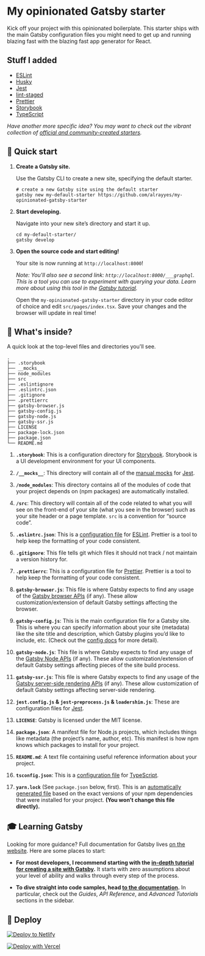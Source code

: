 # My opinionated Gatsby starter

Kick off your project with this opinionated boilerplate. This starter ships with the main Gatsby configuration files you might need to get up and running blazing fast with the blazing fast app generator for React.

## Stuff I added

- [ESLint](https://eslint.org/)
- [Husky](https://github.com/typicode/husky)
- [Jest](https://jestjs.io/)
- [lint-staged](https://github.com/okonet/lint-staged)
- [Prettier](https://prettier.io/)
- [Storybook](https://storybook.js.org/)
- [TypeScript](https://www.typescriptlang.org/)

_Have another more specific idea? You may want to check out the vibrant collection of [official and community-created starters](https://www.gatsbyjs.org/docs/gatsby-starters/)._

## 🚀 Quick start

1.  **Create a Gatsby site.**

    Use the Gatsby CLI to create a new site, specifying the default starter.

    ```shell
    # create a new Gatsby site using the default starter
    gatsby new my-default-starter https://github.com/alrayyes/my-opinionated-gatsby-starter
    ```

1.  **Start developing.**

    Navigate into your new site’s directory and start it up.

    ```shell
    cd my-default-starter/
    gatsby develop
    ```

1.  **Open the source code and start editing!**

    Your site is now running at `http://localhost:8000`!

    _Note: You'll also see a second link: _`http://localhost:8000/___graphql`_. This is a tool you can use to experiment with querying your data. Learn more about using this tool in the [Gatsby tutorial](https://www.gatsbyjs.org/tutorial/part-five/#introducing-graphiql)._

    Open the `my-opinionated-gatsby-starter` directory in your code editor of choice and edit `src/pages/index.tsx`. Save your changes and the browser will update in real time!

## 🧐 What's inside?

A quick look at the top-level files and directories you'll see.

    .
    ├── .storybook
    ├── __mocks__
    ├── node_modules
    ├── src
    ├── .eslintignore
    ├── .eslintrc.json
    ├── .gitignore
    ├── .prettierrc
    ├── gatsby-browser.js
    ├── gatsby-config.js
    ├── gatsby-node.js
    ├── gatsby-ssr.js
    ├── LICENSE
    ├── package-lock.json
    ├── package.json
    └── README.md

1.  **`.storybook`**: This is a configuration directory for [Storybook](https://storybook.js.org/). Storybook is a UI development environment for your UI components.

2.  **`/__mocks__`**: This directory will contain all of the [manual mocks](https://jestjs.io/docs/en/manual-mocks) for [Jest](https://jestjs.io/).

3.  **`/node_modules`**: This directory contains all of the modules of code that your project depends on (npm packages) are automatically installed.

4.  **`/src`**: This directory will contain all of the code related to what you will see on the front-end of your site (what you see in the browser) such as your site header or a page template. `src` is a convention for “source code”.

5.  **`.eslintrc.json`**: This is a [configuration file](https://eslint.org/docs/user-guide/configuring) for [ESLint](https://eslint.org/). Prettier is a tool to help keep the formatting of your code consistent.

6.  **`.gitignore`**: This file tells git which files it should not track / not maintain a version history for.

7.  **`.prettierrc`**: This is a configuration file for [Prettier](https://prettier.io/). Prettier is a tool to help keep the formatting of your code consistent.

8.  **`gatsby-browser.js`**: This file is where Gatsby expects to find any usage of the [Gatsby browser APIs](https://www.gatsbyjs.org/docs/browser-apis/) (if any). These allow customization/extension of default Gatsby settings affecting the browser.

9.  **`gatsby-config.js`**: This is the main configuration file for a Gatsby site. This is where you can specify information about your site (metadata) like the site title and description, which Gatsby plugins you’d like to include, etc. (Check out the [config docs](https://www.gatsbyjs.org/docs/gatsby-config/) for more detail).

10. **`gatsby-node.js`**: This file is where Gatsby expects to find any usage of the [Gatsby Node APIs](https://www.gatsbyjs.org/docs/node-apis/) (if any). These allow customization/extension of default Gatsby settings affecting pieces of the site build process.

11. **`gatsby-ssr.js`**: This file is where Gatsby expects to find any usage of the [Gatsby server-side rendering APIs](https://www.gatsbyjs.org/docs/ssr-apis/) (if any). These allow customization of default Gatsby settings affecting server-side rendering.

12. **`jest.config.js` & `jest-preprocess.js` & `loadershim.js`**: These are configuration files for [Jest](https://jestjs.io/).

13. **`LICENSE`**: Gatsby is licensed under the MIT license.

14. **`package.json`**: A manifest file for Node.js projects, which includes things like metadata (the project’s name, author, etc). This manifest is how npm knows which packages to install for your project.

15. **`README.md`**: A text file containing useful reference information about your project.

16. **`tsconfig.json`**: This is a [configuration file](https://www.typescriptlang.org/docs/handbook/tsconfig-json.html) for [TypeScript](https://www.typescriptlang.org/).

17. **`yarn.lock`** (See `package.json` below, first). This is an [automatically generated file](https://classic.yarnpkg.com/en/docs/yarn-lock/) based on the exact versions of your npm dependencies that were installed for your project. **(You won’t change this file directly).**

## 🎓 Learning Gatsby

Looking for more guidance? Full documentation for Gatsby lives [on the website](https://www.gatsbyjs.org/). Here are some places to start:

- **For most developers, I recommend starting with the [in-depth tutorial for creating a site with Gatsby](https://www.gatsbyjs.org/tutorial/).** It starts with zero assumptions about your level of ability and walks through every step of the process.

- **To dive straight into code samples, head [to the documentation](https://www.gatsbyjs.org/docs/).** In particular, check out the _Guides_, _API Reference_, and _Advanced Tutorials_ sections in the sidebar.

## 💫 Deploy

[![Deploy to Netlify](https://www.netlify.com/img/deploy/button.svg)](https://app.netlify.com/start/deploy?repository=https://github.com/alrayyes/my-opinionated-gatsby-starter)

[![Deploy with Vercel](https://vercel.com/button)](https://vercel.com/import/project?template=https://github.com/alrayyes/my-opinionated-gatsby-starter)
